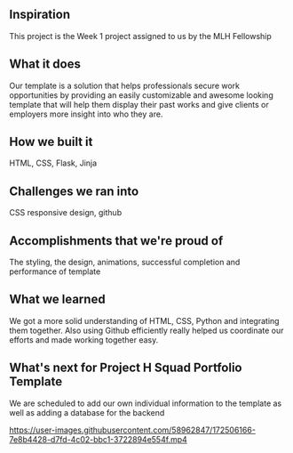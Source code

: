 ## Inspiration
This project is the Week 1 project assigned to us by the MLH Fellowship 

## What it does
Our template is a solution that helps professionals secure work opportunities by providing an easily customizable and awesome looking template that will help them display their past works and give clients or employers more insight into who they are.

## How we built it
HTML, CSS, Flask, Jinja

## Challenges we ran into
CSS responsive design, github

## Accomplishments that we're proud of
The styling, the design, animations, successful completion and performance of template

## What we learned
We got a more solid understanding of HTML, CSS, Python and integrating them together. Also using Github efficiently really helped us coordinate our efforts and made working together easy.

## What's next for Project H Squad Portfolio Template
We are scheduled to add our own individual information to the template as well as adding a database for the backend 



https://user-images.githubusercontent.com/58962847/172506166-7e8b4428-d7fd-4c02-bbc1-3722894e554f.mp4

